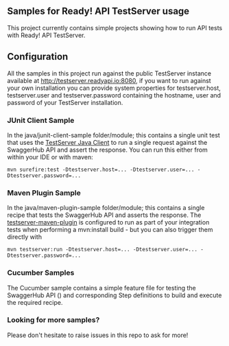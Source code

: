 ## Samples for Ready! API TestServer usage

This project currently contains simple projects showing how to run API tests with 
Ready! API TestServer.

## Configuration

All the samples in this project run against the public TestServer instance available at 
http://testserver.readyapi.io:8080, if you want to run against your own installation you
can provide system properties for testserver.host, testserver.user and testserver.password 
containing the hostname, user and password of your TestServer installation. 

### JUnit Client Sample

In the java/junit-client-sample folder/module; this contains a single unit test that uses the 
[TestServer Java Client](https://github.com/SmartBear/ready-api-testserver-client) to run a single request
against the SwaggerHub API and assert the response. You can run this either from within your
IDE or with maven:

```
mvn surefire:test -Dtestserver.host=... -Dtestserver.user=... -Dtestserver.password=...
```

### Maven Plugin Sample

In the java/maven-plugin-sample folder/module; this contains a single recipe that tests the SwaggerHub API 
and asserts the response. The [testserver-maven-plugin](https://github.com/olensmar/readyapi-testserver-maven-plugin) 
is configured to run as part of your integration tests when performing a mvn:install build - but you can also 
trigger them directly with 

```
mvn testserver:run -Dtestserver.host=... -Dtestserver.user=... -Dtestserver.password=...
```

### Cucumber Samples

The Cucumber sample contains a simple feature file for testing the SwaggerHub API ()
and corresponding Step definitions to build and execute the required recipe.

### Looking for more samples?

Please don't hesitate to raise issues in this repo to ask for more!
